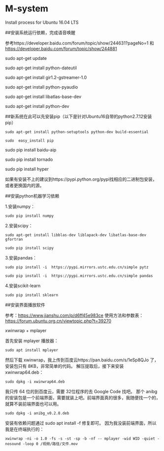 # M-system

Install process for Ubuntu 16.04 LTS

##安装系统运行依赖，完成语音唤醒

参考https://developer.baidu.com/forum/topic/show/244631?pageNo=1 和 https://developer.baidu.com/forum/topic/show/244881


sudo apt-get update

sudo apt-get install python-dateutil

sudo apt-get install gir1.2-gstreamer-1.0

sudo apt-get install python-pyaudio

sudo apt-get install libatlas-base-dev

sudo apt-get install python-dev

##新系统在此可以先安装pip（以下是针对Ubuntu16自带的python2.7.12安装pip）

    sudo apt-get install python-setuptools python-dev build-essential
    
    sudo  easy_install pip

sudo pip install baidu-aip

sudo pip install tornado

sudo pip install hyper


如果有安装不上的建议到https://pypi.python.org/pypi找相应的二进制包安装，或者更换国内的源。

##安装python机器学习依赖

1.安装numpy：

    sudo pip install numpy

2.安装scipy：

    sudo apt-get install libblas-dev liblapack-dev libatlas-base-dev gfortran
    
    sudo pip install scipy

3.安装pandas：

    sudo pip install -i  https://pypi.mirrors.ustc.edu.cn/simple pytz
    
    sudo pip install -i  https://pypi.mirrors.ustc.edu.cn/simple pandas
    
4.安装scikit-learn

    sudo pip install sklearn


##安装界面播放软件

参考：https://www.jianshu.com/p/d6ff45e983ce
使用方法和参数表：https://forum.ubuntu.org.cn/viewtopic.php?t=39270

xwinwrap + mplayer

首先安装 mplayer 播放器：

    sudo apt install mplayer

然后下载 xwinwrap，我上传到百度云https://pan.baidu.com/s/1eSp8QJo 了，安装包只有 8KB，非常简单的代码。
解压提取后，接下来安装 xwinwrap64.deb：

    sudo dpkg -i xwinwrap64.deb

我只传 64 位的到百度云，需要 32位程序的去 Google Code 找吧。
那个 anibg 的安装包是一个前端界面，需要就装上吧。前端界面真的很多，我随便找一个的，就算不装前端界面也可以用。

    sudo dpkg -i anibg_v0.2.0.deb

安装有依赖问题通过 sudo apt install -f 修复即可。
因为我没装前端界面，所以我是在终端执行的：

    xwinwrap -ni -o 1.0 -fs -s -st -sp -b -nf -- mplayer -wid WID -quiet -nosound -loop 0 /视频/路径/文件.mov


